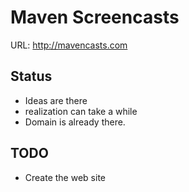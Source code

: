 Maven Screencasts
==================

URL:
http://mavencasts.com

Status
------
- Ideas are there
- realization can take a while
- Domain is already there.

TODO
----
- Create the web site
